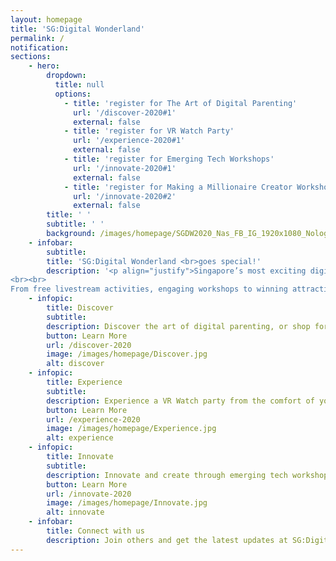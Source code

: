 ```yaml
---
layout: homepage
title: 'SG:Digital Wonderland'
permalink: /
notification: 
sections:
    - hero:
        dropdown:
          title: null
          options:
            - title: 'register for The Art of Digital Parenting'
              url: '/discover-2020#1'
              external: false
            - title: 'register for VR Watch Party'
              url: '/experience-2020#1'
              external: false
            - title: 'register for Emerging Tech Workshops'
              url: '/innovate-2020#1'
              external: false
            - title: 'register for Making a Millionaire Creator Workshop & Contest'
              url: '/innovate-2020#2'
              external: false   
        title: ' '
        subtitle: ' '
        background: /images/homepage/SGDW2020_Nas_FB_IG_1920x1080_Nologosv2.jpg
    - infobar:
        subtitle:
        title: 'SG:Digital Wonderland <br>goes special!'
        description: '<p align="justify">Singapore’s most exciting digital festival is back! Join us for an amazing weekend of fun tech experiences at this  special edition where you can gather your family and friends and take part in interactive activities to experience various exciting technologies and learn how they can enhance the way we live, learn and play!  
<br><br>
From free livestream activities, engaging workshops to winning attractive prizes, there is something for everyone. Come Discover, Experience, Innovate with SG:Digital Wonderland Special Edition on <b>28 and 29 November 2020.</b></p>'
    - infopic:
        title: Discover
        subtitle:
        description: Discover the art of digital parenting, or shop for the latest tech products that can help you in your everyday lives.
        button: Learn More
        url: /discover-2020
        image: /images/homepage/Discover.jpg
        alt: discover
    - infopic:
        title: Experience
        subtitle:
        description: Experience a VR Watch party from the comfort of your homes and cheer on your favourite eSports team.
        button: Learn More
        url: /experience-2020
        image: /images/homepage/Experience.jpg
        alt: experience
    - infopic:
        title: Innovate
        subtitle:
        description: Innovate and create through emerging tech workshops or get creative and join a digital storytelling contest.
        button: Learn More
        url: /innovate-2020
        image: /images/homepage/Innovate.jpg
        alt: innovate
    - infobar:
        title: Connect with us
        description: Join others and get the latest updates at SG:Digital Wonderland<br/><a href="https://fb.me/e/4yiA19SN7">facebook event page.</a>
---
```



<!-- Type your notification here - the notification bar will not appear if this is empty. For other changes, refer to _data/homepage.yml to edit the homepage -->

